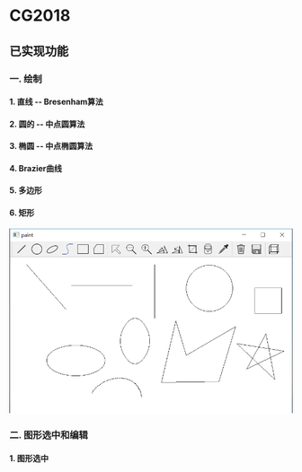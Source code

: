 # CG2018

## 已实现功能
### 一. 绘制
#### 1. 直线 -- Bresenham算法
#### 2. 圆的 -- 中点圆算法
#### 3. 椭圆 -- 中点椭圆算法
#### 4. Brazier曲线 
#### 5. 多边形 
#### 6. 矩形
![](https://github.com/cmyzld/CG2018/blob/master/screen/draw.png)

### 二. 图形选中和编辑
#### 1. 图形选中

